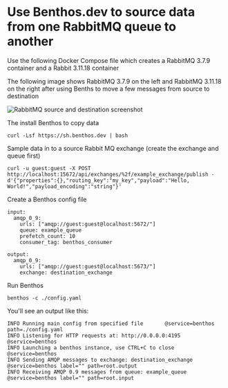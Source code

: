 # Use Benthos.dev to source data from one RabbitMQ queue to another

Use the following Docker Compose file which creates a RabbitMQ 3.7.9 container and a Rabbit 3.11.18 container

The following image shows RabbitMQ 3.7.9 on the left and RabbitMQ 3.11.18 on the right after using Benths to move a few messages from source to destination

![RabbitMQ source and destination screenshot](./images/rabbitmq_screenshot.png)

The install Benthos to copy data

```
curl -Lsf https://sh.benthos.dev | bash
```

Sample data in to a source Rabbit MQ exchange (create the exchange and queue first)

```
curl -u guest:guest -X POST http://localhost:15672/api/exchanges/%2f/example_exchange/publish -d'{"properties":{},"routing_key":"my_key","payload":"Hello, World!","payload_encoding":"string"}'
```

Create a Benthos config file

```
input:
  amqp_0_9:
    urls: ["amqp://guest:guest@localhost:5672/"]
    queue: example_queue
    prefetch_count: 10
    consumer_tag: benthos_consumer

output:
  amqp_0_9:
    urls: ["amqp://guest:guest@localhost:5673/"]
    exchange: destination_exchange
```

Run Benthos

```
benthos -c ./config.yaml
```

You'll see an output like this:

```
INFO Running main config from specified file       @service=benthos path=./config.yaml
INFO Listening for HTTP requests at: http://0.0.0.0:4195  @service=benthos
INFO Launching a benthos instance, use CTRL+C to close  @service=benthos
INFO Sending AMQP messages to exchange: destination_exchange  @service=benthos label="" path=root.output
INFO Receiving AMQP 0.9 messages from queue: example_queue  @service=benthos label="" path=root.input
```